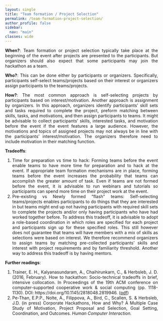 ```yaml
---
layout: single
title: "Team formation / Project Selection"
permalink: /team-formation-project-selection/
author_profile: false
sidebar:
  nav: "main"
classes: wide
---
```

<style>
  p { text-align:justify; }
  li { text-align:justify; }
</style>
<p><b>When?</b>: Team formation or project selection typically take place at the beginning of the event after projects are presented to the participants. But organizers should also expect that some participants may join the hackathon as a team.</p>
<p><b>Who?</b>: This can be done either by participants or organizers. Specifically, participants self-select teams/projects based on their interest or organizers assign participants to the teams/projects.</p>
<p><b>How?</b>: The most common approach is self-selecting projects by participants based on interest/motivation. Another approach is assignment by organizers. In this approach, organizers identify participants’ skill sets and tasks required to complete the project, preform matching between skills, tasks, and motivations, and then assign participants to teams. It might be advisable to collect participants’ skills, interested tasks, and motivation before the event if the event features a large audience. However, the motivations and topics of assigned projects may not always be in line with the participants’ interest/motivation. The organizers therefore need to include motivation in their matching function.</p>
<p><b>Tradeoffs</b>: <ol><li>Time for preparation vs time to hack: Forming teams before the event enable teams to have more time for preparation and to hack at the event. If appropriate team formation mechanisms are in place, forming teams before the event increases the probability that teams can accomplish the greater amount of task. Even if teams are not formed before the event, it is advisable to run webinars and tutorials so participants can spend more time on their project work at the event.</li>
<li>Pre-existing vs Newly formed “flash” teams: Self-selecting teams/projects enables participants to do things that they are interested in but teams might end up not having participants with required skill sets to complete the projects and/or only having participants who have had worked together before. To address this tradeoff, it is advisable to adopt a role-based coordination in which roles are specified for each project and participants sign up for these specified roles. This still however does not guarantee that teams will have members with a mix of skills as selections were based on interest. We therefore recommend organizers to assign teams by matching pre-collected participants’ skills and interest with project requirements and by familiarity threshold. Another way to address this tradeoff is by having mentors.</li></ol></p>
<p><b>Further readings</b>: <ol><li>Trainer, E. H., Kalyanasundaram, A., Chaihirunkarn, C., & Herbsleb, J. D. (2016, February). How to hackathon: Socio-technical tradeoffs in brief, intensive collocation. In Proceedings of the 19th ACM conference on computer-supported cooperative work & social computing (pp. 1118-1130). DOI: https://doi.org/10.1145/2818048.2819946. (<a href="https://eipapa.github.io/hackathon-planning-kit/files/Trainer-CSCW-2016.pdf">pdf</a>)</li>
<li>Pe-Than, E.P.P., Nolte, A., Filippova, A., Bird, C., Scallen, S. & Herbsleb, J.D. (in press) Corporate Hackathons, How and Why? A Multiple Case Study of Motivation, Project Proposal and Selection, Goal Setting, Coordination, and Outcomes. <i>Human Computer Interaction.</i></li></ol></p>
